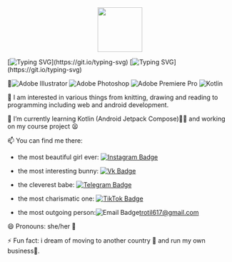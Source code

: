 
<div id="header" align="center">
  <img src="https://i.giphy.com/media/v1.Y2lkPTc5MGI3NjExY3Y1d3JlYWE4Ymd1ejFwaGN0YmQ2bHNjcmVwMzFhZXdleTRiMjg0ciZlcD12MV9pbnRlcm5hbF9naWZfYnlfaWQmY3Q9Zw/tHIRLHtNwxpjIFqPdV/giphy.gif" width="100"/> 
</div>

 [![Typing SVG](https://readme-typing-svg.herokuapp.com?color=%2336BCF7&lines=My+name+is+Irina.)](https://git.io/typing-svg)
[![Typing SVG](https://readme-typing-svg.herokuapp.com?color=%2336BCF7&lines=I+study+at+BMSTU,+Moscow.)](https://git.io/typing-svg)

👋![Adobe Illustrator](https://img.shields.io/badge/adobe%20illustrator-%23FF9A00.svg?style=for-the-badge&logo=adobe%20illustrator&logoColor=white)
![Adobe Photoshop](https://img.shields.io/badge/adobe%20photoshop-%2331A8FF.svg?style=for-the-badge&logo=adobe%20photoshop&logoColor=white)
![Adobe Premiere Pro](https://img.shields.io/badge/Adobe%20Premiere%20Pro-9999FF.svg?style=for-the-badge&logo=Adobe%20Premiere%20Pro&logoColor=white)
![Kotlin](https://img.shields.io/badge/kotlin-%237F52FF.svg?style=for-the-badge&logo=kotlin&logoColor=white)

👀 I am interested in various things from knitting, drawing and reading to programming including web and android development.

🌱 I’m currently learning Kotlin (Android Jetpack Compose)👩‍💻 and working on my course project 😫

📫 You can find me there:

- the most beautiful girl ever:
<a href="https://www.instagram.com/dulinaira"><img src="https://img.shields.io/badge/Instagram-black?style=for-the-badge&logo=instagram&logoColor=white" alt="Instagram Badge"/></a>

- the most interesting bunny:
<a href="https://vk.com/dulinaira"><img src="https://img.shields.io/badge/Vk-blue?style=for-the-badge&logo=vk&logoColor=white" alt="Vk Badge"/></a>

- the cleverest babe:
<a href="https://t.me/kirajournal"><img src="https://img.shields.io/badge/telegram-2CA5E0?style=for-the-badge&logo=telegram&logoColor=white" alt="Telegram Badge"/></a>

- the most charismatic one:
<a href="https://www.tiktok.com/@aaariennn"><img src="https://img.shields.io/badge/tik tok-%23000000.svg?style=for-the-badge&logo=TikTok&logoColor=white" alt="TikTok Badge"/></a>

- the most outgoing person:<img src="https://img.shields.io/badge/Gmail-D14836?style=for-the-badge&logo=gmail&logoColor=white" alt="Email Badge"/>trotil617@gmail.com

😄 Pronouns: she/her 👧

⚡ Fun fact: i dream of moving to another country 🛫 and run my own business💸.

<!---
aka-iriska/aka-iriska is a ✨ special ✨ repository because its `README.md` (this file) appears on your GitHub profile.
You can click the Preview link to take a look at your changes.
--->
